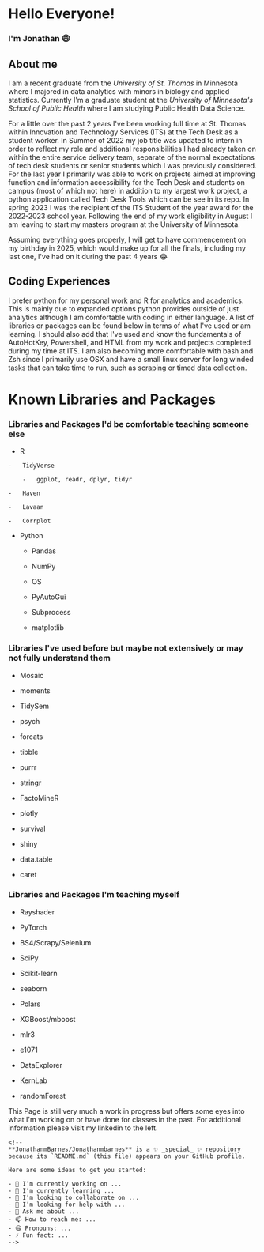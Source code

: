 # Hello Everyone!

### I'm Jonathan 😄

## About me

I am a recent graduate from the *University of St. Thomas* in Minnesota where I majored in data analytics with minors in biology and applied statistics. Currently I'm a graduate student at the *University of Minnesota's School of Public Health* where I am studying Public Health Data Science.

For a little over the past 2 years I've been working full time at St. Thomas within Innovation and Technology Services (ITS) at the Tech Desk as a student worker. In Summer of 2022 my job title was updated to intern in order to reflect my role and additional responsibilities I had already taken on within the entire service delivery team, separate of the normal expectations of tech desk students or senior students which I was previously considered. For the last year I primarily was able to work on projects aimed at improving function and information accessibility for the Tech Desk and students on campus (most of which not here) in addition to my largest work project, a python application called Tech Desk Tools which can be see in its repo. In spring 2023 I was the recipient of the ITS Student of the year award for the 2022-2023 school year. Following the end of my work eligibility in August I am leaving to start my masters program at the University of Minnesota.

Assuming everything goes properly, I will get to have commencement on my birthday in 2025, which would make up for all the finals, including my last one, I've had on it during the past 4 years 😂

## Coding Experiences

I prefer python for my personal work and R for analytics and academics. This is mainly due to expanded options python provides outside of just analytics although I am comfortable with coding in either language. A list of libraries or packages can be found below in terms of what I've used or am learning. I should also add that I've used and know the fundamentals of AutoHotKey, Powershell, and HTML from my work and projects completed during my time at ITS. I am also becoming more comfortable with bash and Zsh since I primarily use OSX and have a small linux server for long winded tasks that can take time to run, such as scraping or timed data collection.

# Known Libraries and Packages

### Libraries and Packages I'd be comfortable teaching someone else

-    R

    -   TidyVerse

        -   ggplot, readr, dplyr, tidyr

    -   Haven

    -   Lavaan

    -   Corrplot

-   Python

    -   Pandas

    -   NumPy

    -   OS

    -   PyAutoGui

    -   Subprocess

    -   matplotlib

### Libraries I've used before but maybe not extensively or may not fully understand them

-   Mosaic

-   moments

-   TidySem

-   psych

-   forcats

-   tibble

-   purrr

-   stringr

-   FactoMineR

-   plotly

-   survival

-   shiny

-   data.table

-   caret

### Libraries and Packages I'm teaching myself

-   Rayshader

-   PyTorch

-   BS4/Scrapy/Selenium

-   SciPy

-   Scikit-learn

-   seaborn

-   Polars

-   XGBoost/mboost

-   mlr3

-   e1071

-   DataExplorer

-   KernLab

-   randomForest

This Page is still very much a work in progress but offers some eyes into what I'm working on or have done for classes in the past. For additional information please visit my linkedin to the left.

```{=html}
<!--
**JonathanmBarnes/Jonathanmbarnes** is a ✨ _special_ ✨ repository because its `README.md` (this file) appears on your GitHub profile.

Here are some ideas to get you started:

- 🔭 I’m currently working on ...
- 🌱 I’m currently learning ...
- 👯 I’m looking to collaborate on ...
- 🤔 I’m looking for help with ...
- 💬 Ask me about ...
- 📫 How to reach me: ...
- 😄 Pronouns: ...
- ⚡ Fun fact: ...
-->
```
